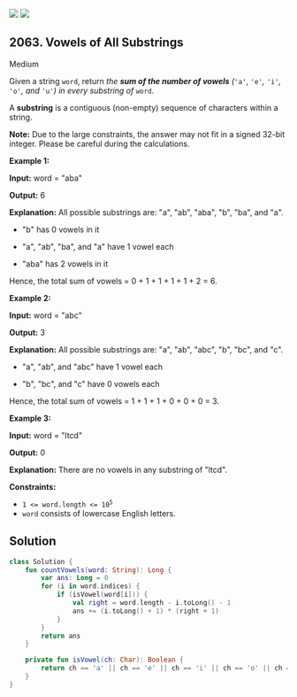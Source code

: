 [![](https://img.shields.io/github/stars/javadev/LeetCode-in-Kotlin?label=Stars&style=flat-square)](https://github.com/javadev/LeetCode-in-Kotlin)
[![](https://img.shields.io/github/forks/javadev/LeetCode-in-Kotlin?label=Fork%20me%20on%20GitHub%20&style=flat-square)](https://github.com/javadev/LeetCode-in-Kotlin/fork)

## 2063\. Vowels of All Substrings

Medium

Given a string `word`, return _the **sum of the number of vowels** (_`'a'`, `'e'`_,_ `'i'`_,_ `'o'`_, and_ `'u'`_)_ _in every substring of_ `word`.

A **substring** is a contiguous (non-empty) sequence of characters within a string.

**Note:** Due to the large constraints, the answer may not fit in a signed 32-bit integer. Please be careful during the calculations.

**Example 1:**

**Input:** word = "aba"

**Output:** 6

**Explanation:** All possible substrings are: "a", "ab", "aba", "b", "ba", and "a". 

- "b" has 0 vowels in it 

- "a", "ab", "ba", and "a" have 1 vowel each 

- "aba" has 2 vowels in it 
  
Hence, the total sum of vowels = 0 + 1 + 1 + 1 + 1 + 2 = 6.

**Example 2:**

**Input:** word = "abc"

**Output:** 3

**Explanation:** All possible substrings are: "a", "ab", "abc", "b", "bc", and "c". 

- "a", "ab", and "abc" have 1 vowel each 

- "b", "bc", and "c" have 0 vowels each 
  
Hence, the total sum of vowels = 1 + 1 + 1 + 0 + 0 + 0 = 3.

**Example 3:**

**Input:** word = "ltcd"

**Output:** 0

**Explanation:** There are no vowels in any substring of "ltcd".

**Constraints:**

*   <code>1 <= word.length <= 10<sup>5</sup></code>
*   `word` consists of lowercase English letters.

## Solution

```kotlin
class Solution {
    fun countVowels(word: String): Long {
        var ans: Long = 0
        for (i in word.indices) {
            if (isVowel(word[i])) {
                val right = word.length - i.toLong() - 1
                ans += (i.toLong() + 1) * (right + 1)
            }
        }
        return ans
    }

    private fun isVowel(ch: Char): Boolean {
        return ch == 'a' || ch == 'e' || ch == 'i' || ch == 'o' || ch == 'u'
    }
}
```